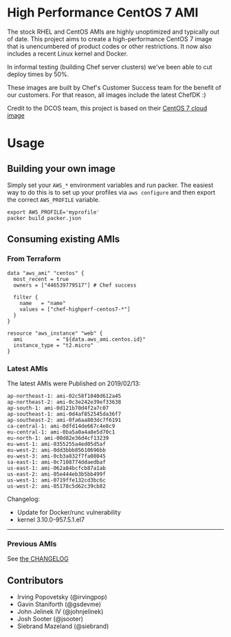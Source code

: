 # High Performance CentOS 7 AMI

The stock RHEL and CentOS AMIs are highly unoptimized and typically out of date.  This project aims to create a high-performance CentOS 7 image that is unencumbered of product codes or other restrictions. It now also includes a recent Linux kernel and Docker.

In informal testing (building Chef server clusters) we've been able to cut deploy times by 50%.

These images are built by Chef's Customer Success team for the benefit of our customers.  For that reason, all images include the latest ChefDK :)

Credit to the DCOS team, this project is based on their [CentOS 7 cloud image](https://github.com/dcos/dcos/tree/master/cloud_images/centos7)


# Usage

## Building your own image

Simply set your `AWS_*` environment variables and run packer.  The easiest way to do this is to set up your profiles via `aws configure` and then export the correct `AWS_PROFILE` variable.
```
export AWS_PROFILE='myprofile'
packer build packer.json
```

## Consuming existing AMIs

### From Terraform
```
data "aws_ami" "centos" {
  most_recent = true
  owners = ["446539779517"] # Chef success

  filter {
    name   = "name"
    values = ["chef-highperf-centos7-*"]
  }
}

resource "aws_instance" "web" {
  ami           = "${data.aws_ami.centos.id}"
  instance_type = "t2.micro"
}
```

### Latest AMIs
The latest AMIs were Published on 2019/02/13:

```
ap-northeast-1: ami-02c58f1040d612a45
ap-northeast-2: ami-0c3e242e39ef33638
ap-south-1: ami-0d121b70d4f2a7c07
ap-southeast-1: ami-0d4af852545da36f7
ap-southeast-2: ami-0fa6aa803dc7f6191
ca-central-1: ami-0dfd14de667c4e8c9
eu-central-1: ami-0ba5a0a4a8e5d70c1
eu-north-1: ami-00d82e36d4cf13239
eu-west-1: ami-0355255a4ed05d5af
eu-west-2: ami-0dd3bbb85610696bb
eu-west-3: ami-0cb3a832f7fa08045
sa-east-1: ami-0c7108774ddaedbaf
us-east-1: ami-062a84bcfcb87a1ab
us-east-2: ami-05e444eb3b5bb499f
us-west-1: ami-0719ffe132cd3bc6c
us-west-2: ami-05178c5d62c39cb82
```

Changelog:
* Update for Docker/runc vulnerability
* kernel 3.10.0-957.5.1.el7

----

### Previous AMIs
See [the CHANGELOG](./CHANGELOG.md)

## Contributors
* Irving Popovetsky (@irvingpop)
* Gavin Staniforth (@gsdevme)
* John Jelinek IV (@johnjelinek)
* Josh Sooter (@jsooter)
* Siebrand Mazeland (@siebrand)
